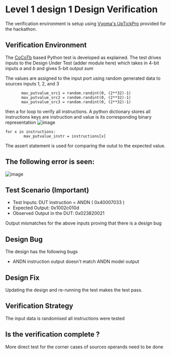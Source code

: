 # Level 1 design 1 Design Verification

The verification environment is setup using [Vyoma's UpTickPro](https://vyomasystems.com) provided for the hackathon.

## Verification Environment

The [CoCoTb](https://www.cocotb.org/) based Python test is developed as explained. The test drives inputs to the Design Under Test (adder module here) which takes in 4-bit inputs *a* and *b* and gives 5-bit output *sum*

The values are assigned to the input port using random generated data to sources inputs 1, 2, and 3 
 ``` 
        mav_putvalue_src1 = random.randint(0, (2**32)-1)
        mav_putvalue_src2 = random.randint(0, (2**32)-1)
        mav_putvalue_src3 = random.randint(0, (2**32)-1)
```
then a for loop to verify all instructions. A python dictionary stores all instructions keys are instruction and value is its corresponding binary representation
![image](https://user-images.githubusercontent.com/90484856/182022003-80268165-67a7-4b6f-99b5-b37737335c23.png)
  
```
for x in instructions:
        mav_putvalue_instr = instructions[x]
```

The assert statement is used for comparing the  outut to the expected value.

## The following error is seen:
![image](https://user-images.githubusercontent.com/90484856/182021965-173e5f94-9753-4436-95b2-b7f365e55fe6.png)

## Test Scenario **(Important)**
- Test Inputs: DUT instruction = ANDN ( 0x40007033 ) 
- Expected Output:              0x1002c010d
- Observed Output in the DUT:   0x023820021

Output mismatches for the above inputs proving that there is a design bug

## Design Bug
The design has the following bugs 
* ANDN instruction output doesn't match ANDN model output  

## Design Fix
Updating the design and re-running the test makes the test pass.

## Verification Strategy
 The input data is randomised 
 all instructions  were tested 
## Is the verification complete ?
  More direct test for the corner cases of sources operands need to be done
